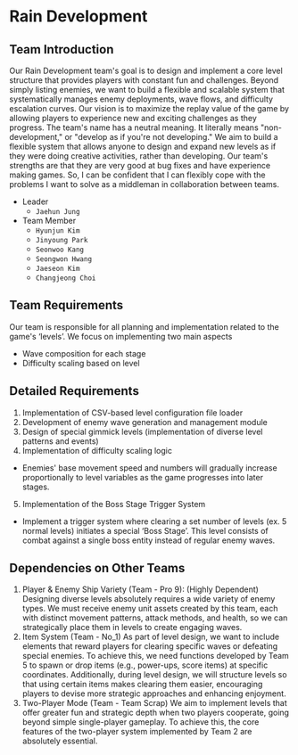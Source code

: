 # Rain Development

## Team Introduction

Our Rain Development team's goal is to design and implement a core level structure that provides players with constant fun and challenges. Beyond simply listing enemies, we want to build a flexible and scalable system that systematically manages enemy deployments, wave flows, and difficulty escalation curves. Our vision is to maximize the replay value of the game by allowing players to experience new and exciting challenges as they progress. The team's name has a neutral meaning. It literally means "non-development," or "develop as if you're not developing." We aim to build a flexible system that allows anyone to design and expand new levels as if they were doing creative activities, rather than developing. Our team's strengths are that they are very good at bug fixes and have experience making games. So, I can be confident that I can flexibly cope with the problems I want to solve as a middleman in collaboration between teams.

- Leader
    - `Jaehun Jung`
- Team Member
    - `Hyunjun Kim`
    - `Jinyoung Park`
    - `Seonwoo Kang`
    - `Seongwon Hwang`
    - `Jaeseon Kim`
    - `Changjeong Choi`

## Team Requirements
Our team is responsible for all planning and implementation related to the game's ‘levels’. We focus on implementing two main aspects
- Wave composition for each stage
- Difficulty scaling based on level

## Detailed Requirements
1. Implementation of CSV-based level configuration file loader
2. Development of enemy wave generation and management module
3. Design of special gimmick levels (implementation of diverse level patterns and events)
4. Implementation of difficulty scaling logic
- Enemies' base movement speed and numbers will gradually increase proportionally to level variables as the game progresses into later stages.
5. Implementation of the Boss Stage Trigger System
- Implement a trigger system where clearing a set number of levels (ex. 5 normal levels) initiates a special ‘Boss Stage’. This level consists of combat against a single boss entity instead of regular enemy waves.

## Dependencies on Other Teams
1. Player & Enemy Ship Variety (Team - Pro 9): (Highly Dependent)
Designing diverse levels absolutely requires a wide variety of enemy types. We must receive enemy unit assets created by this team, each with distinct movement patterns, attack methods, and health, so we can strategically place them in levels to create engaging waves.
2. Item System (Team - No_1)
As part of level design, we want to include elements that reward players for clearing specific waves or defeating special enemies. To achieve this, we need functions developed by Team 5 to spawn or drop items (e.g., power-ups, score items) at specific coordinates. Additionally, during level design, we will structure levels so that using certain items makes clearing them easier, encouraging players to devise more strategic approaches and enhancing enjoyment.
3. Two-Player Mode (Team - Team Scrap)
We aim to implement levels that offer greater fun and strategic depth when two players cooperate, going beyond simple single-player gameplay. To achieve this, the core features of the two-player system implemented by Team 2 are absolutely essential.
